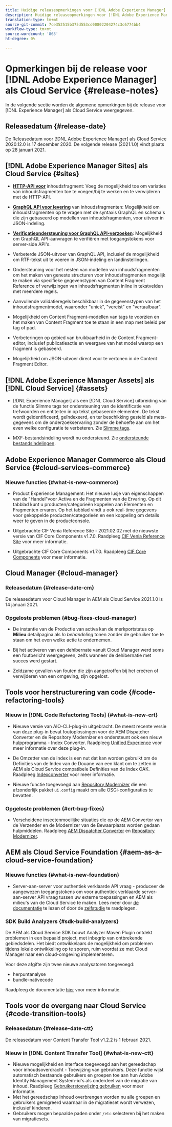```yaml
---
title: Huidige releaseopmerkingen voor [!DNL Adobe Experience Manager] als Cloud Service.
description: Huidige releaseopmerkingen voor [!DNL Adobe Experience Manager] als Cloud Service.
translation-type: tm+mt
source-git-commit: 7ce352515b375d553cd00802204274c3c6774bb4
workflow-type: tm+mt
source-wordcount: '863'
ht-degree: 0%

---
```



# Opmerkingen bij de release voor [!DNL Adobe Experience Manager] als Cloud Service {#release-notes}

In de volgende sectie worden de algemene opmerkingen bij de release voor [!DNL Experience Manager] als Cloud Service weergegeven.

## Releasedatum {#release-date}

De Releasedatum voor [!DNL Adobe Experience Manager] als Cloud Service 2020.12.0 is 17 december 2020.
De volgende release (2021.1.0) vindt plaats op 28 januari 2021.

## [!DNL Adobe Experience Manager Sites] als Cloud Service  {#sites}

* **[HTTP-API voor](/help/assets/content-fragments/assets-api-content-fragments.md)** inhoudsfragment: Voeg de mogelijkheid toe om variaties van inhoudsfragmenten toe te voegen/bij te werken en te verwijderen met de HTTP-API.

* **[GraphQL API voor levering](/help/assets/content-fragments/graphql-api-content-fragments.md)** van inhoudsfragmenten: Mogelijkheid om inhoudsfragmenten op te vragen met de syntaxis GraphQL en schema&#39;s die zijn gebaseerd op modellen van inhoudsfragmenten, voor uitvoer in JSON-indeling.

* **[Verificatieondersteuning voor GraphQL API-verzoeken](/help/assets/content-fragments/graphql-authentication-content-fragments.md)**: Mogelijkheid om GraphQL API-aanvragen te verifiëren met toegangstokens voor server-side API&#39;s.

* Verbeterde JSON-uitvoer van GraphQL API, inclusief de mogelijkheid om RTF-tekst uit te voeren in JSON-indeling en landinstellingen.

* Ondersteuning voor het nesten van modellen van inhoudsfragmenten om het maken van geneste structuren voor inhoudsfragmenten mogelijk te maken via specifieke gegevenstypen van Content Fragment Reference of verwijzingen van inhoudsfragmenten inline in tekstvelden met meerdere regels.

* Aanvullende validatieregels beschikbaar in de gegevenstypen van het inhoudsfragmentmodel, waaronder &quot;uniek&quot;, &quot;vereist&quot; en &quot;vertaalbaar&quot;.

* Mogelijkheid om Content Fragment-modellen van tags te voorzien en het maken van Content Fragment toe te staan in een map met beleid per tag of pad.

* Verbeteringen op gebied van bruikbaarheid in de Content Fragment-editor, inclusief publicatieactie en weergave van het model waarop een fragment is gebaseerd.

* Mogelijkheid om JSON-uitvoer direct voor te vertonen in de Content Fragment Editor.


## [!DNL Adobe Experience Manager Assets] als  [!DNL Cloud Service] {#assets}

* [!DNL Experience Manager] als een  [!DNL Cloud Service] uitbreiding van de functie Slimme tags ter ondersteuning van de identificatie van trefwoorden en entiteiten in op tekst gebaseerde elementen. De tekst wordt geïdentificeerd, geïndexeerd, en ter beschikking gesteld als meta-gegevens om de onderzoekservaring zonder de behoefte aan om het even welke configuratie te verbeteren. Zie [Slimme tags](/help/assets/smart-tags.md).

* MXF-bestandsindeling wordt nu ondersteund. Zie [ondersteunde bestandsindelingen](/help/assets/file-format-support.md#video-formats).

## Adobe Experience Manager Commerce als Cloud Service {#cloud-services-commerce}

### Nieuwe functies {#what-is-new-commerce}

* Product Experience Management: Het nieuwe lusje van eigenschappen van de &quot;Handel&quot;voor Activa en de Fragmenten van de Ervaring. Op dit tabblad kunt u producten/categorieën koppelen aan Elementen en Fragmenten ervaren. Op het tabblad vindt u ook real-time gegevens voor gekoppelde producten/categorieën en een koppeling om details weer te geven in de productconsole.

* Uitgebrachte CIF Venia Reference Site - 2021.02.02 met de nieuwste versie van CIF Core Components v1.7.0. Raadpleeg [CIF Venia Reference Site](https://github.com/adobe/aem-cif-guides-venia/releases/tag/venia-2021.02.02) voor meer informatie.

* Uitgebrachte CIF Core Components v1.7.0. Raadpleeg [CIF Core Components](https://github.com/adobe/aem-core-cif-components/releases/tag/core-cif-components-reactor-1.7.0) voor meer informatie.

## Cloud Manager {#cloud-manager}

### Releasedatum {#release-date-cm}

De releasedatum voor Cloud Manager in AEM als Cloud Service 2021.1.0 is 14 januari 2021.

### Opgeloste problemen {#bug-fixes-cloud-manager}

* De instantie van de Productie van activa kan de merkportstatus op **Milieu** detailpagina als *In behandeling* tonen zonder de gebruiker toe te staan om het even welke actie te ondernemen.

* Bij het activeren van een dehibernate vanuit Cloud Manager werd soms een foutbericht weergegeven, zelfs wanneer de dehibernatie met succes werd gestart.

* Zeldzame gevallen van fouten die zijn aangetroffen bij het creëren of verwijderen van een omgeving, zijn opgelost.

## Tools voor herstructurering van code {#code-refactoring-tools}

### Nieuw in [!DNL Code Refactoring Tools] {#what-is-new-crt}

* Nieuwe versie van AIO-CLI-plug-in uitgebracht. De meest recente versie van deze plug-in bevat foutoplossingen voor de AEM Dispatcher Converter en de Repository Modernizer en ondersteunt ook een nieuw hulpprogramma - Index Converter. Raadpleeg [Unified Experience](https://experienceleague.adobe.com/docs/experience-manager-cloud-service/moving/refactoring-tools/unified-experience.html?lang=en#benefits) voor meer informatie over deze plug-in.

* De Omzetter van de index is een nut dat kan worden gebruikt om de Definities van de Index van de Douane van een klant om te zetten in AEM als Cloud Service compatibele Definities van de Index OAK. Raadpleeg [Indexconverter](https://github.com/adobe/aem-cloud-service-source-migration/tree/master/packages/index-converter) voor meer informatie.

* Nieuwe functie toegevoegd aan [Repository Modernizer](https://github.com/adobe/aem-cloud-service-source-migration/tree/master/packages/repository-modernizer) die een afzonderlijk pakket `ui.config` maakt om alle OSGi-configuraties te bevatten.

### Opgeloste problemen {#crt-bug-fixes}

* Verscheidene insectenmoeilijke situaties die op de AEM Convertor van de Verzender en de Modernizer van de Bewaarplaats worden gedaan hulpmiddelen. Raadpleeg [AEM Dispatcher Converter](https://github.com/adobe/aem-cloud-service-source-migration/tree/master/packages/dispatcher-converter) en [Repository Modernizer](https://github.com/adobe/aem-cloud-service-source-migration/tree/master/packages/repository-modernizer).

## AEM als Cloud Service Foundation {#aem-as-a-cloud-service-foundation}

### Nieuwe functies {#what-is-new-foundation}

* Server-aan-server voor authentiek verklaarde API vraag - produceer de aangewezen toegangstokens om voor authentiek verklaarde server-aan-server API vraag tussen uw externe toepassingen en AEM als milieu&#39;s van de Cloud Service te maken. Lees meer door [de documentatie](/help/implementing/developing/introduction/generating-access-tokens-for-server-side-apis.md) te lezen of door de [zelfstudie](https://experienceleague.adobe.com/docs/experience-manager-learn/getting-started-with-aem-headless/authentication/overview.html?lang=en#authentication) te raadplegen.

### SDK Build Analyzers {#sdk-build-analyzers}

De AEM als Cloud Service SDK bouwt Analyzer Maven Plugin ontdekt problemen in een bepaald project, met inbegrip van ontbrekende gebiedsdelen. Het biedt ontwikkelaars de mogelijkheid om problemen tijdens lokale ontwikkeling op te sporen, ruim voordat ze met Cloud Manager naar een cloud-omgeving implementeren.

Voor deze afgifte zijn twee nieuwe analysatoren toegevoegd:

* herpuntanalyse
* bundle-nativecode

Raadpleeg de documentatie [hier](https://experienceleague.adobe.com/docs/experience-manager-core-components/using/developing/archetype/build-analyzer-maven-plugin.html?lang=en#developing) voor meer informatie.

## Tools voor de overgang naar Cloud Service {#code-transition-tools}

### Releasedatum {#release-date-ctt}

De releasedatum voor Content Transfer Tool v1.2.2 is 1 februari 2021.

### Nieuw in [!DNL Content Transfer Tool] {#what-is-new-ctt}

* Nieuwe mogelijkheid en interface toegevoegd aan het gereedschap voor inhoudsoverdracht - Toewijzing van gebruikers. Deze functie wijst automatisch bestaande gebruikers en groepen toe aan hun Adobe Identity Management System-id&#39;s als onderdeel van de migratie van inhoud. Raadpleeg [Gebruikerstoewijzing gebruiken](https://experienceleague.adobe.com/docs/experience-manager-cloud-service/moving/cloud-migration/content-transfer-tool/using-user-mapping-tool.html) voor meer informatie.
* Met het gereedschap Inhoud overbrengen worden nu alle groepen en gebruikers gemigreerd waarnaar in de migratieset wordt verwezen, inclusief kinderen.
* Gebruikers mogen bepaalde paden onder `/etc` selecteren bij het maken van migratiesets.
